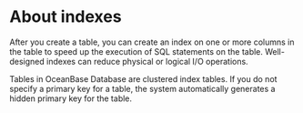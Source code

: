 About indexes 
==================================



After you create a table, you can create an index on one or more columns in the table to speed up the execution of SQL statements on the table. Well-designed indexes can reduce physical or logical I/O operations. 

Tables in OceanBase Database are clustered index tables. If you do not specify a primary key for a table, the system automatically generates a hidden primary key for the table.
